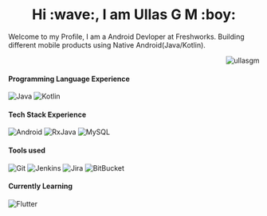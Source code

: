 <h1 align="center">Hi :wave:, I am Ullas G M :boy: </h1>

<p>Welcome to my Profile, I am a Android Devloper at Freshworks. Building different mobile products using Native Android(Java/Kotlin).
<p align="right"> <img src="https://komarev.com/ghpvc/?username=ullasgm" alt="ullasgm" /> </p>
</p>

#### Programming Language Experience
![Java](https://img.shields.io/badge/-Java-FF8C00?style=flat-square&logo=java)
![Kotlin](http://img.shields.io/badge/-Kotlin-20ad1d?style=flat-square&logo=kotlin&&logoColor=FFFFFF)

#### Tech Stack Experience
![Android](https://img.shields.io/badge/-Android-000000?style=flat&logo=android)
![RxJava](https://img.shields.io/badge/-RxJava-C51A4A?style=flat)
![MySQL](https://img.shields.io/badge/-MySQL-c6cf23?style=flat&logo=mysql)

#### Tools used
![Git](https://img.shields.io/badge/-Git-a641e0?style=plastic&logo=git)
![Jenkins](https://img.shields.io/badge/-Jenkins-000000?style=plastic&logo=Jenkins)
![Jira](https://img.shields.io/badge/-Jira-ede61f?style=plastic&logo=Jira)
![BitBucket](https://img.shields.io/badge/-Bitbucket-4173e0?style=flat&logo=Bitbucket)

#### Currently Learning
![Flutter](https://img.shields.io/badge/-Flutter-1fedea?style=flat&logo=Flutter)



<!---
- 👋 Hi, I’m @ullasgm
- 👀 I’m interested in ...
- 🌱 I’m currently learning ...
- 💞️ I’m looking to collaborate on ...
- 📫 How to reach me ...
ullasgm/ullasgm is a ✨ special ✨ repository because its `README.md` (this file) appears on your GitHub profile.
You can click the Preview link to take a look at your changes.
--->

